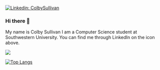 [![Linkedin: ColbySullivan](https://img.shields.io/badge/-ColbySullivan-blue?style=flat-square&logo=Linkedin&logoColor=white&link=https://www.linkedin.com/in/colby-sullivan-448686257)](https://www.linkedin.com/in/colby-sullivan-448686257)

### Hi there 👋
My name is Colby Sullivan I am a Computer Science student at Southwestern University. You can find me through LinkedIn on the icon above.

<a href="https://github.com/colbySullivan/colbySullivan">
  <img align="center" src="https://github-readme-stats.vercel.app/api/top-langs/?username=colbySullivan&show_icons=true&count_private=true&title_color=ffffff&text_color=c9cacc&icon_color=2bbc8a&bg_color=1d1f21&langs_count=3" />
</a>

[![Top Langs](https://github-readme-stats-colbysullivan.vercel.app/api/top-langs/?username=colbySullivan&layout=donut-vertical&count_private=true&)](https://github.com/colbySullivan/colbySullivan)

